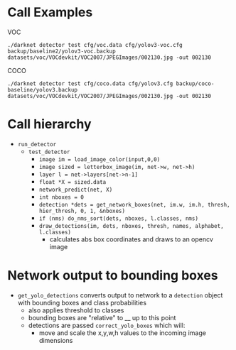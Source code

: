 # Call Examples

VOC

    ./darknet detector test cfg/voc.data cfg/yolov3-voc.cfg backup/baseline2/yolov3-voc.backup datasets/voc/VOCdevkit/VOC2007/JPEGImages/002130.jpg -out 002130

COCO

    ./darknet detector test cfg/coco.data cfg/yolov3.cfg backup/coco-baseline/yolov3.backup datasets/voc/VOCdevkit/VOC2007/JPEGImages/002130.jpg -out 002130

# Call hierarchy

  - `run_detector`
    - `test_detector`
      - `image im = load_image_color(input,0,0)`
      - `image sized = letterbox_image(im, net->w, net->h)`
      - `layer l = net->layers[net->n-1]`
      - `float *X = sized.data`
      - `network_predict(net, X)`
      - `int nboxes = 0`
      - `detection *dets = get_network_boxes(net, im.w, im.h, thresh, hier_thresh, 0, 1, &nboxes)`
      - `if (nms) do_nms_sort(dets, nboxes, l.classes, nms)`
      - `draw_detections(im, dets, nboxes, thresh, names, alphabet, l.classes)`
        - calculates abs box coordinates and draws to an opencv image

# Network output to bounding boxes

  - `get_yolo_detections` converts output to network to a `detection` object with bounding boxes and class probabilities
    - also applies threshold to classes
    - bounding boxes are "relative" to __ up to this point
    - detections are passed `correct_yolo_boxes` which will:
      - move and scale the x,y,w,h values to the incoming image dimensions
